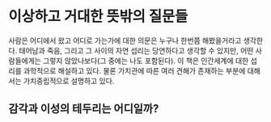 # 이상하고 거대한 뜻밖의 질문들
사람은 어디에서 왔고 어디로 가는가에 대한 의문은 누구나 한번쯤 해봤을거라고 생각한다.  태어남과 죽음, 그리고 그 사이의 자연 섭리는 당연하다고 생각할 수 있지만, 어떤 사람들에게는 그렇지 않았나보다(그 중에는 나도 포함된다). 이 책은 인간세계에 대한 섭리를 과학적으로 해설하고 있다. 물론 가치관에 따른 여러 견해가 존재하는 부분에 대해서는 가치중립적으로 설명하고 있다.

## 감각과 이성의 테두리는 어디일까?

<!--stackedit_data:
eyJoaXN0b3J5IjpbMjA3Nzc1ODA0NiwtMzYwMzA0NjI4LC0yMD
E3ODkwMzU1LDE2Mjg3MjAwMDgsLTIzMTg0ODU3OCw3NDE2ODU4
MDddfQ==
-->